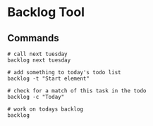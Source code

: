 Backlog Tool
============

Commands
--------

```
# call next tuesday
backlog next tuesday 

# add something to today's todo list
backlog -t "Start element" 

# check for a match of this task in the todo
backlog -c "Today" 
  
# work on todays backlog
backlog 

```

